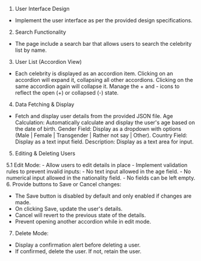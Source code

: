 1. User Interface Design
  - Implement the user interface as per the provided design specifications.
2. Search Functionality
  - The page include a search bar that allows users to search the celebrity list by name.
3. User List (Accordion View)
  - Each celebrity is displayed as an accordion item.
    Clicking on an accordion will expand it, collapsing all other accordions.
    Clicking on the same accordion again will collapse it.
    Manage the + and - icons to reflect the open (+) or collapsed (-) state.
4. Data Fetching & Display
  - Fetch and display user details from the provided JSON file.
    Age Calculation: Automatically calculate and display the user's age based on the date of birth.
    Gender Field: Display as a dropdown with options (Male | Female | Transgender | Rather not say | Other).
    Country Field: Display as a text input field.
    Description: Display as a text area for input.
5. Editing & Deleting Users

  5.1 Edit Mode:
    - Allow users to edit details in place
    - Implement validation rules to prevent invalid inputs:
    - No text input allowed in the age field.
    - No numerical input allowed in the nationality field.
    - No fields can be left empty.
6. Provide buttons to Save or Cancel changes:
  - The Save button is disabled by default and only enabled if changes are made.
  - On clicking Save, update the user's details.
  - Cancel will revert to the previous state of the details.
  - Prevent opening another accordion while in edit mode.
7. Delete Mode:
  - Display a confirmation alert before deleting a user.
  - If confirmed, delete the user. If not, retain the user.
